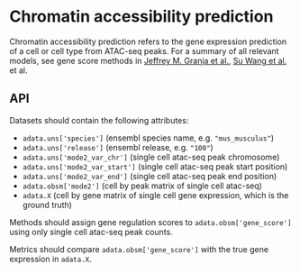 # Chromatin accessibility prediction

Chromatin accessibility prediction refers to the gene expression prediction of a cell or
cell type from ATAC-seq peaks. For a summary of all relevant models, see gene score
methods in [Jeffrey M. Granja et
al.](https://openproblems.bio/bibliography#granja2021archr), [Su Wang et
al.](https://openproblems.bio/bibliography#wang2013target) et al.

## API

Datasets should contain the following attributes:

* `adata.uns['species']` (ensembl species name, e.g. `"mus_musculus"`)
* `adata.uns['release']` (ensembl release, e.g. `"100"`)
* `adata.uns['mode2_var_chr']` (single cell atac-seq peak chromosome)
* `adata.uns['mode2_var_start']` (single cell atac-seq peak start position)
* `adata.uns['mode2_var_end']` (single cell atac-seq peak end position)
* `adata.obsm['mode2']` (cell by peak matrix of single cell atac-seq)
* `adata.X` (cell by gene matrix of single cell gene expression, which is the ground
  truth)

Methods should assign gene regulation scores to `adata.obsm['gene_score']` using only
single cell atac-seq peak counts.

Metrics should compare `adata.obsm['gene_score']` with the true gene expression in
`adata.X`.
